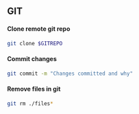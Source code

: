 ## GIT

#### Clone remote git repo
```bash
git clone $GITREPO
```

#### Commit changes
````bash
git commit -m "Changes committed and why"
````

#### Remove files in git
````bash
git rm ./files*
````
